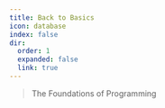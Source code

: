 ```yaml
---
title: Back to Basics
icon: database
index: false
dir:
  order: 1
  expanded: false
  link: true
---
```


> The Foundations of Programming

<Catalog/>